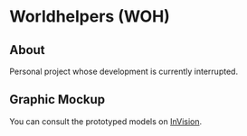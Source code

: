 # Worldhelpers (WOH)

## About

Personal project whose development is currently interrupted.

## Graphic Mockup

You can consult the prototyped models on [InVision](https://invis.io/A8YD1LZPVKF).
